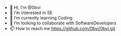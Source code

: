 - 👋 Hi, I’m @0bvi
- 👀 I’m interested in SE
- 🌱 I’m currently learning Coding
- 💞️ I’m looking to collaborate with SoftwareDevelopers
- 📫 How to reach me https://github.com/0bvi/0bvi.git

<!---
0bvi/0bvi is a ✨ special ✨ repository because its `README.md` (this file) appears on your GitHub profile.
You can click the Preview link to take a look at your changes.
--->

